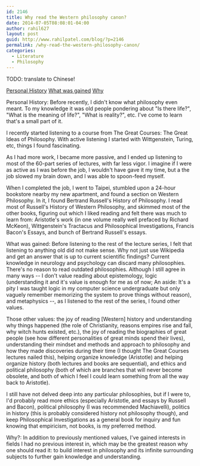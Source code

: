 ```yaml
---
id: 2146
title: Why read the Western philosophy canon?
date: 2014-07-05T08:08:01-04:00
author: rahil627
layout: post
guid: http://www.rahilpatel.com/blog/?p=2146
permalink: /why-read-the-western-philosophy-canon/
categories:
  - Literature
  - Philosophy
---
```

TODO: translate to Chinese!

<a href="#Personal-History">Personal History</a>
<a href="#What-was-gained">What was gained</a>
<a href="#Why">Why</a>

<a id="Personal-History">Personal History</a>:
Before recently, I didn't know what philosophy even meant. To my knowledge it was old people pondering about "Is there life?", "What is the meaning of life?", "What is reality?", etc. I've come to learn that's a small part of it.

I recently started listening to a course from The Great Courses: The Great Ideas of Philosophy. With active listening I started with Wittgenstein, Turing, etc, things I found fascinating.

As I had more work, I became more passive, and I ended up listening to most of the 60-part series of lectures, with far less vigor. I imagine if I were as active as I was before the job, I wouldn't have gave it my time, but a the job slowed my brain down, and I was able to spoon-feed myself.

When I completed the job, I went to Taipei, stumbled upon a 24-hour bookstore nearby my new apartment, and found a section on Western Philosophy. In it, I found Bertrand Russell's History of Philosophy. I read most of Russell's History of Western Philosophy, and skimmed most of the other books, figuring out which I liked reading and felt there was much to learn from: Aristotle's work (in one volume really well prefaced by Richard McKeon), Wittgenstein's Tractacus and Philosophical Investigations, Francis Bacon's Essays, and bunch of Bertrand Russell's essays.

<a id="What-was-gained">What was gained</a>:
Before listening to the rest of the lecture series, I felt that listening to anything old did not make sense. Why not just use Wikipedia and get an answer that is up to current scientific findings? Current knowledge in neurology and psychology can discard many philosophies. There's no reason to read outdated philosophies. Although I still agree in many ways -- I don't value reading about epistemology, logic (understanding it and it's value is enough for me as of now; An aside: It's a pity I was taught logic in my computer science undergraduate but only vaguely remember memorizing the system to prove things without reason), and metaphysics --, as I listened to the rest of the series, I found other values.

Those other values: the joy of reading [Western] history and understanding why things happened (the role of Christianity, reasons empires rise and fall, why witch hunts existed, etc.), the joy of reading the biographies of great people (see how different personalities of great minds spend their lives), understanding their mindset and methods and approach to philosophy and how they made discoveries during their time (I thought The Great Courses lectures nailed this), helping organize knowledge (Aristotle) and helping organize history (both lectures and books are sequential), and ethics and political philosophy (both of which are branches that will never become obsolete, and both of which I feel I could learn something from all the way back to Aristotle).

I still have not delved deep into any particular philosophies, but if I were to, I'd probably read more ethics (especially Aristotle, and essays by Russell and Bacon), political philosophy (I was recommended Machiavelli), politics in history (this is probably considered history not philosophy though), and keep Philosophical Investigations as a general book for inquiry and fun knowing that empiricism, not books, is my preferred method.

<a id="Why">Why?</a>:
In addition to previously mentioned values, I've gained interests in fields I had no previous interest in, which may be the greatest reason why one should read it: to build interest in philosophy and its infinite surrounding subjects to further gain knowledge and understanding.